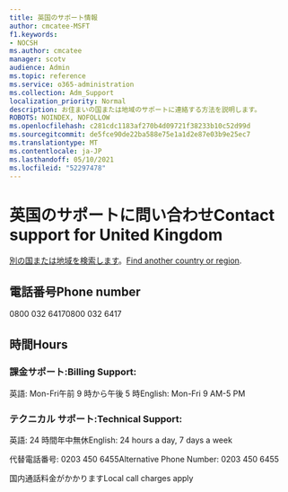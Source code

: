 ```yaml
---
title: 英国のサポート情報
author: cmcatee-MSFT
f1.keywords:
- NOCSH
ms.author: cmcatee
manager: scotv
audience: Admin
ms.topic: reference
ms.service: o365-administration
ms.collection: Adm_Support
localization_priority: Normal
description: お住まいの国または地域のサポートに連絡する方法を説明します。
ROBOTS: NOINDEX, NOFOLLOW
ms.openlocfilehash: c281cdc1183af270b4d09721f38233b10c52d99d
ms.sourcegitcommit: de5fce90de22ba588e75e1a1d2e87e03b9e25ec7
ms.translationtype: MT
ms.contentlocale: ja-JP
ms.lasthandoff: 05/10/2021
ms.locfileid: "52297478"
---
```

# <a name="contact-support-for-united-kingdom"></a><span data-ttu-id="bed17-103">英国のサポートに問い合わせ</span><span class="sxs-lookup"><span data-stu-id="bed17-103">Contact support for United Kingdom</span></span>

<span data-ttu-id="bed17-104">[別の国または地域を検索します](../../business-video/get-help-support.md)。</span><span class="sxs-lookup"><span data-stu-id="bed17-104">[Find another country or region](../../business-video/get-help-support.md).</span></span>

## <a name="phone-number"></a><span data-ttu-id="bed17-105">電話番号</span><span class="sxs-lookup"><span data-stu-id="bed17-105">Phone number</span></span>
<span data-ttu-id="bed17-106">0800 032 6417</span><span class="sxs-lookup"><span data-stu-id="bed17-106">0800 032 6417</span></span>

## <a name="hours"></a><span data-ttu-id="bed17-107">時間</span><span class="sxs-lookup"><span data-stu-id="bed17-107">Hours</span></span>
### <a name="billing-support"></a><span data-ttu-id="bed17-108">課金サポート:</span><span class="sxs-lookup"><span data-stu-id="bed17-108">Billing Support:</span></span>

<span data-ttu-id="bed17-109">英語: Mon-Fri午前 9 時から午後 5 時</span><span class="sxs-lookup"><span data-stu-id="bed17-109">English: Mon-Fri 9 AM-5 PM</span></span>

### <a name="technical-support"></a><span data-ttu-id="bed17-110">テクニカル サポート:</span><span class="sxs-lookup"><span data-stu-id="bed17-110">Technical Support:</span></span>

<span data-ttu-id="bed17-111">英語: 24 時間年中無休</span><span class="sxs-lookup"><span data-stu-id="bed17-111">English: 24 hours a day, 7 days a week</span></span>

<span data-ttu-id="bed17-112">代替電話番号: 0203 450 6455</span><span class="sxs-lookup"><span data-stu-id="bed17-112">Alternative Phone Number: 0203 450 6455</span></span>

<span data-ttu-id="bed17-113">国内通話料金がかかります</span><span class="sxs-lookup"><span data-stu-id="bed17-113">Local call charges apply</span></span>
